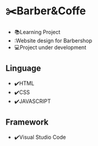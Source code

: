 # :scissors:Barber&Coffe
- :books:Learning Project
- :Website design for Barbershop
- :computer:Project under development


## Linguage
- :heavy_check_mark:HTML
- :heavy_check_mark:CSS
- :heavy_check_mark:JAVASCRIPT

## Framework
- :heavy_check_mark:Visual Studio Code
